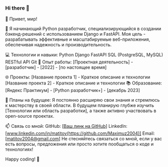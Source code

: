 ### Hi there 👋

<!--
**Maximuz2004/Maximuz2004** is a ✨ _special_ ✨ repository because its `README.md` (this file) appears on your GitHub profile.

Here are some ideas to get you started:

- 🔭 I’m currently working on ...
- 🌱 I’m currently learning ...
- 👯 I’m looking to collaborate on ...
- 🤔 I’m looking for help with ...
- 💬 Ask me about ...
- 📫 How to reach me: ...
- 😄 Pronouns: ...
- ⚡ Fun fact: ...
-->
👋 Привет, мир!

🐍 Я начинающий Python разработчик, специализирующийся в создании бэкенд-решений с использованием Django и FastAPI. Моя цель - разрабатывать эффективные и масштабируемые веб-приложения, обеспечивая надежность и производительность.

💻 Технологии и навыки:
Python
Django
FastAPI
SQL (PostgreSQL, MySQL)
RESTful API
Git
🚀 Опыт работы:
[Проектная деятельность] - [разработчик] - [2022] - [по настоящее время]

🌐 Проекты:
[Название проекта 1] - Краткое описание и технологии
[Название проекта 2] - Краткое описание и технологии
📚 Образование:
[Яндекс Практикум] - [Python разработчик+] - [декабрь 2023]

🌱 Планы на будущее:
Я постоянно расширяю свои знания и стремлюсь к мастерству в своей области. В будущем планирую глубже изучить [Технологии или область разработки], а также активно участвовать в open-source проектах.

📫 Связь со мной:
GitHub: [[Ваш линк на GitHub](https://github.com/Maximuz2004)]
LinkedIn: [www.linkedin.com/in/matitov(https://github.com/Maximuz2004)]
Email: [matitov2004@gmail.com]
Не стесняйтесь связаться со мной, если у вас есть вопросы, предложения или просто хотите пообщаться о коде и технологиях!

Happy coding! 🚀

